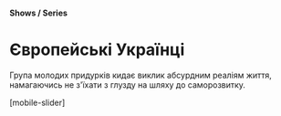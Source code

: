 #### Shows / Series

# Європейські Українці

Група молодих придурків кидає виклик абсурдним реаліям життя, намагаючись не з'їхати з глузду на шляху до саморозвитку.

[mobile-slider]
